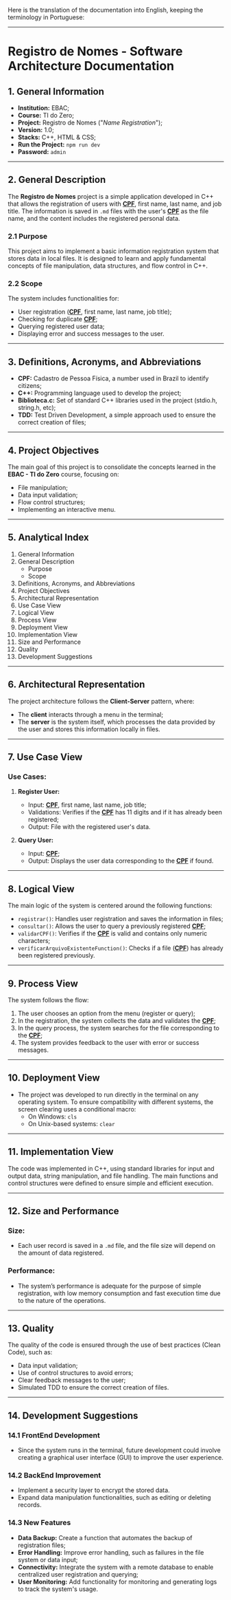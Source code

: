 Here is the translation of the documentation into English, keeping the terminology in Portuguese:

---

# Registro de Nomes - Software Architecture Documentation

## 1. General Information
- **Institution:** EBAC;
- **Course:** TI do Zero;
- **Project:** Registro de Nomes ("_Name Registration_");
- **Version:** 1.0;
- **Stacks:** C++, HTML & CSS;
- **Run the Project:** `npm run dev`
- **Password:** `admin`

---

## 2. General Description

The **Registro de Nomes** project is a simple application developed in C++ that allows the registration of users with **[CPF](#definitions-acronyms-and-abbreviations)**, first name, last name, and job title. The information is saved in `.md` files with the user's **[CPF](#definitions-acronyms-and-abbreviations)** as the file name, and the content includes the registered personal data.

### 2.1 Purpose

This project aims to implement a basic information registration system that stores data in local files. It is designed to learn and apply fundamental concepts of file manipulation, data structures, and flow control in C++.

### 2.2 Scope

The system includes functionalities for:
- User registration (**[CPF](#definitions-acronyms-and-abbreviations)**, first name, last name, job title);
- Checking for duplicate **[CPF](#definitions-acronyms-and-abbreviations)**;
- Querying registered user data;
- Displaying error and success messages to the user.

---

## 3. Definitions, Acronyms, and Abbreviations

- **CPF:** Cadastro de Pessoa Física, a number used in Brazil to identify citizens;
- **C++:** Programming language used to develop the project;
- **Biblioteca.c:** Set of standard C++ libraries used in the project (stdio.h, string.h, etc);
- **TDD:** Test Driven Development, a simple approach used to ensure the correct creation of files;

---

## 4. Project Objectives

The main goal of this project is to consolidate the concepts learned in the **EBAC - TI do Zero** course, focusing on:
- File manipulation;
- Data input validation;
- Flow control structures;
- Implementing an interactive menu.

---

## 5. Analytical Index

1. General Information
2. General Description
   - Purpose
   - Scope
3. Definitions, Acronyms, and Abbreviations
4. Project Objectives
5. Architectural Representation
6. Use Case View
7. Logical View
8. Process View
9. Deployment View
10. Implementation View
11. Size and Performance
12. Quality
13. Development Suggestions

---

## 6. Architectural Representation

The project architecture follows the **Client-Server** pattern, where:
- The **client** interacts through a menu in the terminal;
- The **server** is the system itself, which processes the data provided by the user and stores this information locally in files.

---

## 7. Use Case View

### Use Cases:
1. **Register User:**
   - Input: **[CPF](#definitions-acronyms-and-abbreviations)**, first name, last name, job title;
   - Validations: Verifies if the **[CPF](#definitions-acronyms-and-abbreviations)** has 11 digits and if it has already been registered;
   - Output: File with the registered user's data.

2. **Query User:**
   - Input: **[CPF](#definitions-acronyms-and-abbreviations)**;
   - Output: Displays the user data corresponding to the **[CPF](#definitions-acronyms-and-abbreviations)** if found.

---

## 8. Logical View

The main logic of the system is centered around the following functions:

- `registrar()`: Handles user registration and saves the information in files;
- `consultar()`: Allows the user to query a previously registered **[CPF](#definitions-acronyms-and-abbreviations)**;
- `validarCPF()`: Verifies if the **[CPF](#definitions-acronyms-and-abbreviations)** is valid and contains only numeric characters;
- `verificarArquivoExistenteFunction()`: Checks if a file (**[CPF](#definitions-acronyms-and-abbreviations)**) has already been registered previously.

---

## 9. Process View

The system follows the flow:
1. The user chooses an option from the menu (register or query);
2. In the registration, the system collects the data and validates the **[CPF](#definitions-acronyms-and-abbreviations)**;
3. In the query process, the system searches for the file corresponding to the **[CPF](#definitions-acronyms-and-abbreviations)**;
4. The system provides feedback to the user with error or success messages.

---

## 10. Deployment View

- The project was developed to run directly in the terminal on any operating system. To ensure compatibility with different systems, the screen clearing uses a conditional macro:
  - On Windows: `cls`
  - On Unix-based systems: `clear`

---

## 11. Implementation View

The code was implemented in C++, using standard libraries for input and output data, string manipulation, and file handling. The main functions and control structures were defined to ensure simple and efficient execution.

---

## 12. Size and Performance

### Size:
- Each user record is saved in a `.md` file, and the file size will depend on the amount of data registered.

### Performance:
- The system’s performance is adequate for the purpose of simple registration, with low memory consumption and fast execution time due to the nature of the operations.

---

## 13. Quality

The quality of the code is ensured through the use of best practices (Clean Code), such as:
- Data input validation;
- Use of control structures to avoid errors;
- Clear feedback messages to the user;
- Simulated TDD to ensure the correct creation of files.

---

## 14. Development Suggestions

### 14.1 FrontEnd Development
- Since the system runs in the terminal, future development could involve creating a graphical user interface (GUI) to improve the user experience.

### 14.2 BackEnd Improvement
- Implement a security layer to encrypt the stored data.
- Expand data manipulation functionalities, such as editing or deleting records.

### 14.3 New Features
- **Data Backup:** Create a function that automates the backup of registration files;
- **Error Handling:** Improve error handling, such as failures in the file system or data input;
- **Connectivity:** Integrate the system with a remote database to enable centralized user registration and querying;
- **User Monitoring:** Add functionality for monitoring and generating logs to track the system's usage.
